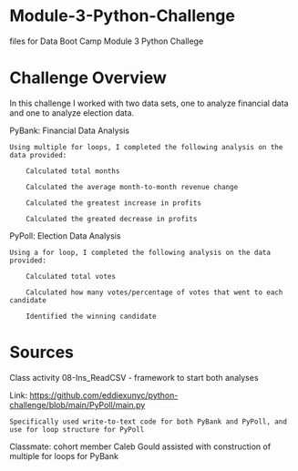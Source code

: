 # Module-3-Python-Challenge
files for Data Boot Camp Module 3 Python Challege

# Challenge Overview 
In this challenge I worked with two data sets, one to analyze financial data and one to analyze election data. 

PyBank: Financial Data Analysis

    Using multiple for loops, I completed the following analysis on the data provided: 

        Calculated total months

        Calculated the average month-to-month revenue change

        Calculated the greatest increase in profits 
        
        Calculated the greated decrease in profits 

PyPoll: Election Data Analysis 

    Using a for loop, I completed the following analysis on the data provided: 

        Calculated total votes 

        Calculated how many votes/percentage of votes that went to each candidate

        Identified the winning candidate 

# Sources 
Class activity 08-Ins_ReadCSV - framework to start both analyses

Link: https://github.com/eddiexunyc/python-challenge/blob/main/PyPoll/main.py

    Specifically used write-to-text code for both PyBank and PyPoll, and use for loop structure for PyPoll 

Classmate: cohort member Caleb Gould assisted with construction of multiple for loops for PyBank
